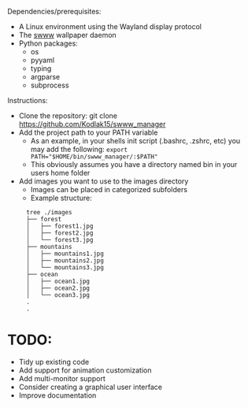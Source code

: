 Dependencies/prerequisites:

- A Linux environment using the Wayland display protocol
- The [swww](https://github.com/Horus645/swww) wallpaper daemon
- Python packages:
  - os
  - pyyaml
  - typing
  - argparse
  - subprocess

Instructions:

- Clone the repository: git clone https://github.com/Kodlak15/swww_manager
- Add the project path to your PATH variable
  - As an example, in your shells init script (.bashrc, .zshrc, etc) you may add the following: `export PATH="$HOME/bin/swww_manager/:$PATH"`
  - This obviously assumes you have a directory named bin in your users home folder
- Add images you want to use to the images directory
  - Images can be placed in categorized subfolders
  - Example structure:
  ```
    tree ./images
    ├── forest
    │   ├── forest1.jpg
    │   ├── forest2.jpg
    │   └── forest3.jpg
    ├── mountains
    │   ├── mountains1.jpg
    │   ├── mountains2.jpg
    │   └── mountains3.jpg
    ├── ocean
    │   ├── ocean1.jpg
    │   ├── ocean2.jpg
    │   └── ocean3.jpg
    .
    .
  ```

# TODO:

- Tidy up existing code
- Add support for animation customization
- Add multi-monitor support
- Consider creating a graphical user interface
- Improve documentation
